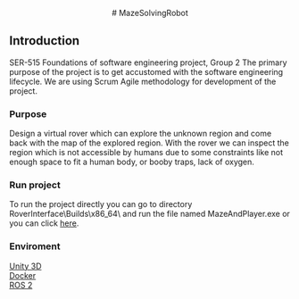 <p align="center">
    # MazeSolvingRobot
</p>

## Introduction
SER-515 Foundations of software engineering project, Group 2
The primary purpose of the project is to get accustomed with the software engineering lifecycle. We are using Scrum Agile methodology for development of the project.
### Purpose
Design a virtual rover which can explore the unknown region and come back with the map of the explored region. With the rover we can inspect the region which is not accessible by humans due to some constraints like not enough space to fit a human body, or booby traps, lack of oxygen.

### Run project
To run the project directly you can go to directory RoverInterface\Builds\x86_64\ and run the file named MazeAndPlayer.exe or you can click [here](RoverInterface/Builds/x86_64/).

### Enviroment
<a href="https://store.unity.com/front-page?check_logged_in=1#plans-individual">Unity 3D</a><br>
<a href="https://docs.docker.com/engine/install/">Docker</a><br>
<a href="https://docs.ros.org/en/rolling/Installation.html">ROS 2</a>
